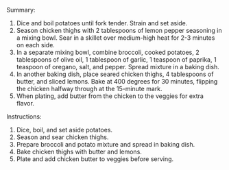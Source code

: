 Summary: 

1. Dice and boil potatoes until fork tender. Strain and set aside. 
2. Season chicken thighs with 2 tablespoons of lemon pepper seasoning in a mixing bowl. Sear in a skillet over medium-high heat for 2-3 minutes on each side.
3. In a separate mixing bowl, combine broccoli, cooked potatoes, 2 tablespoons of olive oil, 1 tablespoon of garlic, 1 teaspoon of paprika, 1 teaspoon of oregano, salt, and pepper. Spread mixture in a baking dish.
4. In another baking dish, place seared chicken thighs, 4 tablespoons of butter, and sliced lemons. Bake at 400 degrees for 30 minutes, flipping the chicken halfway through at the 15-minute mark.
5. When plating, add butter from the chicken to the veggies for extra flavor.

Instructions: 
1. Dice, boil, and set aside potatoes.
2. Season and sear chicken thighs.
3. Prepare broccoli and potato mixture and spread in baking dish.
4. Bake chicken thighs with butter and lemons.
5. Plate and add chicken butter to veggies before serving.